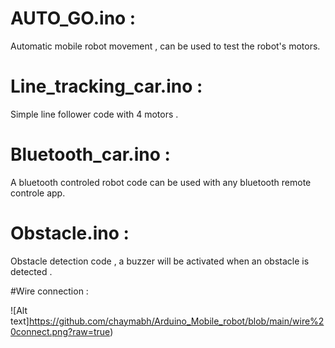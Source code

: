 
# AUTO_GO.ino : 

Automatic mobile robot movement , can be used to test the robot's motors.

# Line_tracking_car.ino :

Simple line follower code with 4 motors .

# Bluetooth_car.ino :

A bluetooth controled robot code can be used with any bluetooth remote controle app. 

# Obstacle.ino :

Obstacle detection code , a buzzer will be activated when an obstacle is detected . 

#Wire connection :

![Alt text]https://github.com/chaymabh/Arduino_Mobile_robot/blob/main/wire%20connect.png?raw=true)
